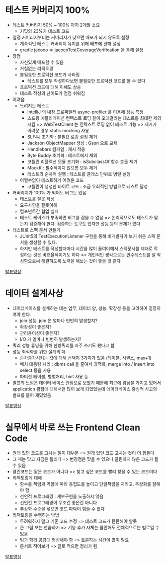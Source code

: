 # 테스트 커버리지 100%
- 테스트 커버리지 50% ~ 100% 까지 2개월 소요
  - 커밋의 23%가 테스트 코드
- 일정 커버리지부터는 커버리지가 낮으면 배포가 되지 않도록 설정
  - 계속적인 테스트 커버리지 유지를 위해 배포에 관해 설정
  - gradle jacoco => jacocoTestCoverageVerification 을 통해 설정
- 장점
  - 자신있게 배포할 수 있음
  - 거침없는 리팩토링
  - 불필요한 프로덕션 코드가 사라짐
    - 테스트를 모두 작성하다보면 불필요한 프로덕션 코드를 볼 수 있다
  - 프로덕션 코드에 대해 이해도 상승
  - 테스트 작성의 난이도가 점점 쉬워짐
- 어려움
  - 느려지는 테스트
    - IntelliJ 의 내장 프로파일러 async-profiler 를 이용해 성능 측정
    - 스프링 애플리케이션 컨텍스트 로딩 같이 오래걸리는 테스트를 최대한 제외시킴 => WebTestClient 는 컨텍스트 로딩 없이 테스트 가능 => 제거가 어려운 경우 static mocking 사용
    - SLF4J 초기화 : 불필요 로깅 설정 제거
    - Jackson ObjectMapper 생성 : Gson 으로 교체
    - Handlebars 컴파일 : 캐시 적용
    - Byte Buddy 초기화 : 테스트에서 제외
    - 코틀린 리플렉션 모듈 초기화 : isSubclassOf 함수 호출 제거
    - MockK : 필수적이지 않으면 모두 제거
    - 테스트의 순차적 실행 : 테스트를 클래스 단위로 병렬 실행
  - 어쩔수없이 테스트하기 어려운 코드
    - 코틀린이 생성한 바이트 코드 : 조금 우회적인 방법으로 테스트 달성
- 커버리지가 100% 가 되어도 버그는 있음
  - 테스트를 잘못 작성
  - 요구사항을 잘못이해
  - 컴포넌트간 협업 실패
  - 테스트 케이스가 부족하면 버그를 잡을 수 없음 => 논리적으로도 테스트가 맞는지 검증해야 한다. 검증하는 도구도 있지만 성능 등의 문제가 있다
- 테스트로 스펙 문서 만들기
  - JUnit5의 TestExecutionListener 구현을 통해 비개발자가 보기 쉬운 스펙 문서를 생성할 수 있다.
  - 하지만 테스트를 작성할때마다 시간을 많이 들여야해서 스펙문서를 제대로 작성하는 것은 비효율적이기도 하다 => 개인적인 생각으로는 인수테스트를 잘 작성함으로써 해결하도록 노력을 해보는 것이 좋을 것 같다

[발표영상](https://toss.im/slash-21/sessions/1-6)

# 데이터 설계사상
- 데이터베이스를 설계하는 데는 업무, 데이터 양, 성능, 확장성 등을 고려하여 결정하여야 한다.
  - join 성능, join 은 얼마나 빈번히 발생할지?
  - 확장성이 좋은지?
  - 관리용이성이 좋은지?
  - I/O 가 얼마나 빈번히 발생하는지?
- 쿼리 성능 튜닝을 위해 한방쿼리를 자주 쓰기도 했다고 함
- 성능 최적화를 위한 설계의 예
  - 순차증가시키는 값에 대해 선택지 3가지가 있음 (테이블, 시퀀스, max+1)
  - 배치 대용량 처리 : dbms call 을 줄여서 최적화, merge into / insert into select 등을 사용
  - 파티션 테이블, 병렬처리, hint 사용 등 
- 발표의 느낌은 데이터 베이스 관점으로 보았기 때문에 최근에 괌심을 가지고 있어서 application 괌점에 대해서만 많이 보게 되었었는데 데이터베이스 중심적 사고의 발표를 들어 재밌었음

[발표영상](https://toss.im/slash-21/sessions/2-4)

# 실무에서 바로 쓰는 Frontend Clean Code
- 원래 있던 코드를 고치는 일이 대부분 => 원래 있던 코드 고치는 것이 더 힘들다
- 그 때는 맞고 지금은 틀리다 => 변경점은 맞을 수 있으나 클린하지 않은 코드가 될 수 있음
- 클린코드는 짧은 코드가 아니다 => 찾고 싶은 코드를 빨리 찾을 수 있는 코드이다
- 리팩토링에 대해
  - 함수를 책임과 역할에 따라 응집도를 높이고 단일책임을 지키고, 추상화를 잘해야 함
  - 선언적 프로그래밍 : 세부구현을 노출하지 않음
  - 선언전 프로그래밍이 무조건 좋은건 아니다
  - 추상화 수준을 섞으면 코드 파악이 힘들 수 있다
- 리팩토링을 수행하는 방법
  - 두려워하지 말고 기존 코드 수정 => 테스트 코드가 탄탄해야 할듯
  - 큰 그림 보는 연습하기 => 기능 추가 자체는 클린해도 전체적으로는 별로일 수 있음
  - 팀과 함께 공감대 형성해야 함 => 토론하는 시간이 많이 필요
  - 문서로 적어보기 => 글로 적으면 정리가 됨

[발표영상](https://toss.im/slash-21/sessions/3-3)